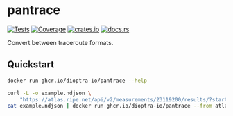 # pantrace

[![Tests](https://img.shields.io/github/workflow/status/dioptra-io/pantrace/Tests)](https://github.com/dioptra-io/pantrace/actions/workflows/tests.yml)
[![Coverage](https://img.shields.io/codecov/c/github/dioptra-io/pantrace)](https://app.codecov.io/gh/dioptra-io/pantrace)
[![crates.io](https://img.shields.io/crates/v/pantrace?logo=crates)](https://crates.io/crates/pantrace/)
[![docs.rs](https://img.shields.io/docsrs/pantrace)](https://docs.rs/pantrace/)

Convert between traceroute formats.

## Quickstart

```bash
docker run ghcr.io/dioptra-io/pantrace --help
```

```bash
curl -L -o example.ndjson \
    "https://atlas.ripe.net/api/v2/measurements/23119200/results/?start=1625097600&stop=1625788799&format=txt&probe_ids=6479"
cat example.ndjson | docker run ghcr.io/dioptra-io/pantrace --from atlas --to warts > example.warts
```
